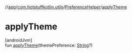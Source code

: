 //[app](../../../index.md)/[com.hotstuffkotlin.utils](../index.md)/[PreferenceHelper](index.md)/[applyTheme](apply-theme.md)

# applyTheme

[androidJvm]\
fun [applyTheme](apply-theme.md)(themePreference: [String](https://kotlinlang.org/api/latest/jvm/stdlib/kotlin/-string/index.html)?)
